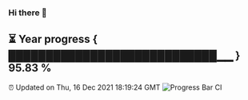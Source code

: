 ### Hi there 👋
⏳ Year progress { ████████████████████████████▁▁ } 95.83 %
---
⏰ Updated on Thu, 16 Dec 2021 18:19:24 GMT
![Progress Bar CI](https://github.com/liununu/liununu/workflows/Progress%20Bar%20CI/badge.svg)
